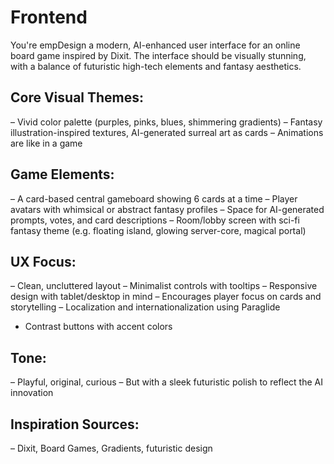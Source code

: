 # Frontend
You're empDesign a modern, AI-enhanced user interface for an online board game inspired by Dixit. The interface should be visually stunning, with a balance of futuristic high-tech elements and fantasy aesthetics.

## Core Visual Themes:
– Vivid color palette (purples, pinks, blues, shimmering gradients)
– Fantasy illustration-inspired textures, AI-generated surreal art as cards
– Animations are like in a game

## Game Elements:
– A card-based central gameboard showing 6 cards at a time
– Player avatars with whimsical or abstract fantasy profiles
– Space for AI-generated prompts, votes, and card descriptions
– Room/lobby screen with sci-fi fantasy theme (e.g. floating island, glowing server-core, magical portal)

## UX Focus:
– Clean, uncluttered layout
– Minimalist controls with tooltips
– Responsive design with tablet/desktop in mind
– Encourages player focus on cards and storytelling
– Localization and internationalization using Paraglide
- Contrast buttons with accent colors

## Tone:
– Playful, original, curious
– But with a sleek futuristic polish to reflect the AI innovation

## Inspiration Sources:
– Dixit, Board Games, Gradients, futuristic design
